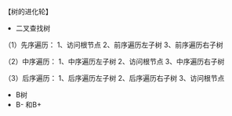 【树的进化轮】
* 二叉查找树

（1）先序遍历： 
1、访问根节点 
2、前序遍历左子树 
3、前序遍历右子树 

（2）中序遍历： 
1、中序遍历左子树 
2、访问根节点 
3、中序遍历右子树 

（3）后序遍历： 
1、后序遍历左子树 
2、后序遍历右子树 
3、访问根节点

* B树
* B- 和B+